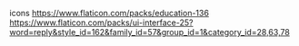 icons
https://www.flaticon.com/packs/education-136
https://www.flaticon.com/packs/ui-interface-25?word=reply&style_id=162&family_id=57&group_id=1&category_id=28,63,78
